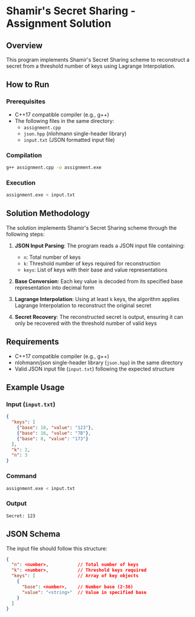 # Shamir's Secret Sharing - Assignment Solution

## Overview
This program implements Shamir's Secret Sharing scheme to reconstruct a secret from a threshold number of keys using Lagrange Interpolation.

## How to Run

### Prerequisites
- C++17 compatible compiler (e.g., g++)
- The following files in the same directory:
  - `assignment.cpp`
  - `json.hpp` (nlohmann single-header library)
  - `input.txt` (JSON formatted input file)

### Compilation
```bash
g++ assignment.cpp -o assignment.exe
```

### Execution
```bash
assignment.exe < input.txt
```

## Solution Methodology

The solution implements Shamir's Secret Sharing scheme through the following steps:

1. **JSON Input Parsing**: The program reads a JSON input file containing:
   - `n`: Total number of keys
   - `k`: Threshold number of keys required for reconstruction
   - `keys`: List of keys with their base and value representations

2. **Base Conversion**: Each key value is decoded from its specified base representation into decimal form

3. **Lagrange Interpolation**: Using at least `k` keys, the algorithm applies Lagrange Interpolation to reconstruct the original secret

4. **Secret Recovery**: The reconstructed secret is output, ensuring it can only be recovered with the threshold number of valid keys

## Requirements

- C++17 compatible compiler (e.g., g++)
- nlohmann/json single-header library (`json.hpp`) in the same directory
- Valid JSON input file (`input.txt`) following the expected structure

## Example Usage

### Input (`input.txt`)
```json
{
  "keys": [
    {"base": 10, "value": "123"},
    {"base": 16, "value": "7B"},
    {"base": 8, "value": "173"}
  ],
  "k": 2,
  "n": 3
}
```

### Command
```bash
assignment.exe < input.txt
```

### Output
```
Secret: 123
```

## JSON Schema

The input file should follow this structure:

```json
{
  "n": <number>,           // Total number of keys
  "k": <number>,           // Threshold keys required
  "keys": [                // Array of key objects
    {
      "base": <number>,    // Number base (2-36)
      "value": "<string>"  // Value in specified base
    }
  ]
}
```
